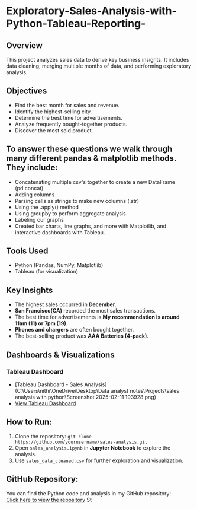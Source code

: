# Exploratory-Sales-Analysis-with-Python-Tableau-Reporting-

## Overview  
This project analyzes sales data to derive key business insights. It includes data cleaning, merging multiple months of data, and performing exploratory analysis.  

## Objectives  
- Find the best month for sales and revenue.  
- Identify the highest-selling city.  
- Determine the best time for advertisements.  
- Analyze frequently bought-together products.  
- Discover the most sold product.  

## To answer these questions we walk through many different pandas & matplotlib methods. They include:
- Concatenating multiple csv's together to create a new DataFrame (pd.concat)
- Adding columns
- Parsing cells as strings to make new columns (.str)
- Using the .apply() method
- Using groupby to perform aggregate analysis
- Labeling our graphs
- Created bar charts, line graphs, and more with Matplotlib, and interactive dashboards with Tableau.

## Tools Used  
- Python (Pandas, NumPy, Matplotlib)  
- Tableau (for visualization)  

## Key Insights  
- The highest sales occurred in **December**.  
- **San Francisco(CA)** recorded the most sales transactions.  
- The best time for advertisements is **My recommendation is around 11am (11) or 7pm (19)**.  
- **Phones and chargers** are often bought together.  
- The best-selling product was **AAA Batteries (4-pack)**.  

## Dashboards & Visualizations

### Tableau Dashboard  
- [Tableau Dashboard - Sales Analysis](C:\Users\nithi\OneDrive\Desktop\Data analyst notes\Projects\sales analysis with python\Screenshot 2025-02-11 193928.png)  
- [View Tableau Dashboard](https://public.tableau.com/views/SalesAnalysisDashboard_17392852221540/SalesAnalysisDashboard?:language=en-US&publish=yes&:sid=&:redirect=auth&:display_count=n&:origin=viz_share_link)

## How to Run:
1. Clone the repository:
   `git clone https://github.com/yourusername/sales-analysis.git`
2. Open `sales_analysis.ipynb` in **Jupyter Notebook** to explore the analysis.
3. Use `sales_data_cleaned.csv` for further exploration and visualization.

## GitHub Repository:
You can find the Python code and analysis in my GitHub repository:  
[Click here to view the repository](https://github.com/yourusername/sales-analysis)
St
